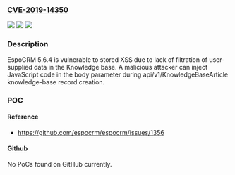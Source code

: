 ### [CVE-2019-14350](https://cve.mitre.org/cgi-bin/cvename.cgi?name=CVE-2019-14350)
![](https://img.shields.io/static/v1?label=Product&message=n%2Fa&color=blue)
![](https://img.shields.io/static/v1?label=Version&message=n%2Fa&color=blue)
![](https://img.shields.io/static/v1?label=Vulnerability&message=n%2Fa&color=brighgreen)

### Description

EspoCRM 5.6.4 is vulnerable to stored XSS due to lack of filtration of user-supplied data in the Knowledge base. A malicious attacker can inject JavaScript code in the body parameter during api/v1/KnowledgeBaseArticle knowledge-base record creation.

### POC

#### Reference
- https://github.com/espocrm/espocrm/issues/1356

#### Github
No PoCs found on GitHub currently.

